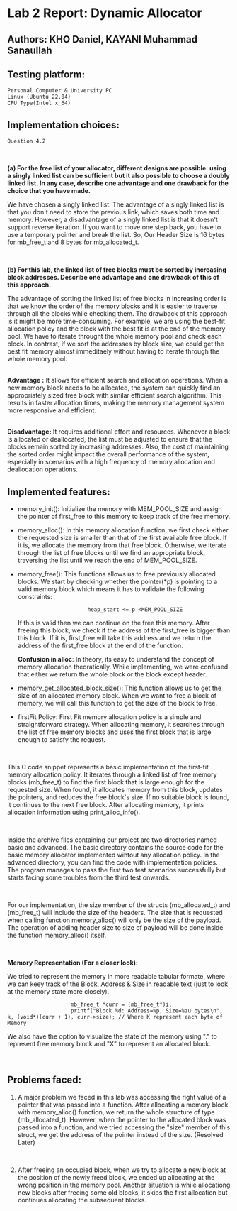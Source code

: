 # Lab 2 Report: Dynamic Allocator

## Authors: KHO Daniel, KAYANI Muhammad Sanaullah

## Testing platform:
    
    Personal Computer & University PC
    Linux (Ubuntu 22.04)
    CPU Type(Intel x_64)
## Implementation choices:
    Question 4.2

<br>

**(a) For the free list of your allocator, different designs are possible: using a singly linked list
can be sufficient but it also possible to choose a doubly linked list. In any case, describe one
advantage and one drawback for the choice that you have made.**

We have chosen a singly linked list. The advantage of a singly linked list is that you don't need to store the previous link, which saves both time and memory. However, a disadvantage of a singly linked list is that it doesn't support reverse iteration. If you want to move one step back, you have to use a temporary pointer and break the list. So, Our Header Size is 16 bytes for mb_free_t and 8 bytes for mb_allocated_t.


<br>

**(b) For this lab, the linked list of free blocks must be sorted by increasing block addresses. Describe one advantage and one drawback of this of this approach.**

The advantage of sorting the linked list of free blocks in increasing order is that we know the order of the memory blocks and it is easier to traverse through all the blocks while checking them. The drawback of this approach is it might be more time-consuming. For example, we are using the best-fit allocation policy and the block with the best fit is at the end of the memory pool. We have to iterate throught the whole memory pool and check each block. In contrast, if we sort the addresses by block size, we could get the best fit memory almost immeditaely without having to iterate through the whole memory pool.  
<br>

**Advantage :**
It allows for efficient search and allocation operations. When a new memory block needs to be allocated, the system can quickly find an appropriately sized free block with similar efficient search algorithm. This results in faster allocation times, making the memory management system more responsive and efficient.  
<br>

**Disadvantage:**
It requires additional effort and resources. Whenever a block is allocated or deallocated, the list must be adjusted to ensure that the blocks remain sorted by increasing addresses. Also, the cost of maintaining the sorted order might impact the overall performance of the system, especially in scenarios with a high frequency of memory allocation and deallocation operations.
<br>

## Implemented features:


- memory_init():
    Initialize the memory with MEM_POOL_SIZE and assign the pointer of first_free to this memory to keep track of the free memory.
    <br>

- memory_alloc():
    In this memory allocation function, we first check either the requested size is smaller than that of the first available free block. If it is, we allocate the memory from that free block. Otherwise, we iterate through the list of free blocks until we find an appropriate block, traversing the list until we reach the end of MEM_POOL_SIZE.
    <br>

- memory_free():
    This functions allows us to free previously allocated blocks. We start by checking whether the pointer(*p) is pointing to a valid memory block which means it has to validate the following constraints:

                            heap_start <= p <MEM_POOL_SIZE
    
    If this is valid then we can continue on the free this memory. After freeing this block, we check if the address of the first_free is bigger than this block. If it is, first_free will take this address and we return the address of the first_free block at the end of the function.

    **Confusion in alloc**: In theory, its easy to understand the concept of memory allocation theoratically. While implementing, we were confused that either we return the whole block or the block except header.
    <br>


- memory_get_allocated_block_size():
    This function allows us to get the size of an allocated memory block. When we want to free a block of memory, we will call this function to get the size of the block to free.
    <br>

- firstFit Policy:
    First Fit memory allocation policy is a simple and straightforward strategy. When allocating memory, it searches through the list of free memory blocks and uses the first block that is large enough to satisfy the request.
<br>

This C code snippet represents a basic implementation of the first-fit memory allocation policy. It iterates through a linked list of free memory blocks (mb_free_t) to find the first block that is large enough for the requested size. When found, it allocates memory from this block, updates the pointers, and reduces the free block's size. If no suitable block is found, it continues to the next free block. After allocating memory, it prints allocation information using print_alloc_info().

<br>

Inside the archive files containing our project are two directories named basic and advanced. The basic directory contains the source code for the basic memory allocator implemented wihtout any allocation policy. In the advanced directory, you can find the code with implementation policies. The program manages to pass the first two test scenarios successfully but starts facing some troubles from the third test onwards.

<br>

For our implementation, the size member of the structs (mb_allocated_t) and (mb_free_t) will include the size of the headers. The size that is requested when calling function memory_alloc() will only be the size of the payload. The operation of adding header size to size of payload will be done inside the function memory_alloc() itself.

<br>

**Memory Representation (For a closer look):**

We  tried to represent the memory in more readable tabular formate, where we can keey track of the Block, Address & Size in readable text (just to look at the memory state more closely).
                        
                        mb_free_t *curr = (mb_free_t*)i;
                        printf("Block %d: Address=%p, Size=%zu bytes\n", k, (void*)(curr + 1), curr->size); // Where K represent each byte of Memory

We also have the option to visualize the state of the memory using "." to represent free memory block and "X" to represent an allocated block.

<br>


## Problems faced:
1. A major problem we faced in this lab was accessing the right value of a pointer that was passed into a function. After allocating a memory block with memory_alloc() function, we return the whole structure of type (mb_allocated_t). However, when the pointer to the allocated block was passed into a function, and we tried accessing the "size" member of this struct, we get the address of the pointer instead of the size. (Resolved Later)
<br>

2. After freeing an occupied block, when we try to allocate a new block at the position of the newly freed block, we ended up allocating at the wrong position in the memory pool. Another situation is while allocationg new blocks after freeing some old blocks, it skips the first allocation but continues allocating the subsequent blocks.
<br>

